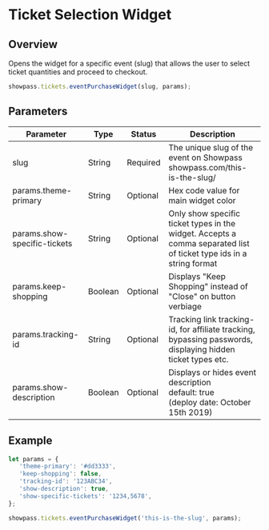 
# Ticket Selection Widget

## Overview
Opens the widget for a specific event (slug) that allows the user to select ticket quantities and proceed to checkout.

```javascript
showpass.tickets.eventPurchaseWidget(slug, params);
```

## Parameters


| Parameter | Type | Status | Description |
|-----------|------|--------|-------------|
| slug | String | Required | The unique slug of the event on Showpass<br>showpass.com/this-is-the-slug/ |
| params.theme-primary | String | Optional | Hex code value for main widget color |
| params.show-specific-tickets | String | Optional | Only show specific ticket types in the widget. Accepts a comma separated list of ticket type ids in a string format |
| params.keep-shopping | Boolean | Optional | Displays "Keep Shopping" instead of "Close" on button verbiage |
| params.tracking-id | String | Optional | Tracking link tracking-id, for affiliate tracking, bypassing passwords, displaying hidden ticket types etc. |
| params.show-description | Boolean | Optional | Displays or hides event description<br>default: true<br>(deploy date: October 15th 2019) |


## Example

```javascript
let params = {
   'theme-primary': '#dd3333',
   'keep-shopping': false,
   'tracking-id': '123ABC34',
   'show-description': true,
   'show-specific-tickets': '1234,5678',
};

showpass.tickets.eventPurchaseWidget('this-is-the-slug', params);
```
